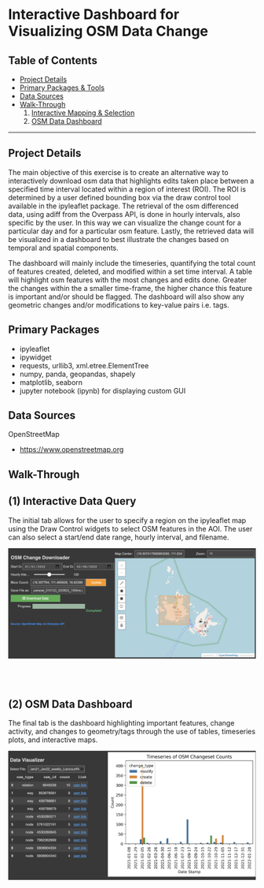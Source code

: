 # Interactive Dashboard for Visualizing OSM Data Change</u>

## Table of Contents  
- [Project Details](#project-details)   
- [Primary Packages & Tools](#primary-packages) 
- [Data Sources](#data-sources)   
- [Walk-Through](#walk-through)  
    1. [Interactive Mapping & Selection](#(1)-interactive-data-queryg)  
    2. [OSM Data Dashboard](#(2)-osm-data-dashboard)   
___

## Project Details

The main objective of this exercise is to create an alternative way to interactively download osm data that highlights edits taken place between a specified time interval located within a region of interest (ROI). The ROI is determined by a user defined bounding box via the draw control tool available in the ipyleaflet package. The retrieval of the osm differenced data, using adiff from the Overpass API, is done in hourly intervals, also specific by the user. In this way we can visualize the change count for a particular day and for a particular osm feature. Lastly, the retrieved data will be visualized in a dashboard to best illustrate the changes based on temporal and spatial components. 

The dashboard will mainly include the timeseries, quantifying the total count of features created, deleted, and modified within a set time interval. A table will highlight osm features with the most changes and edits done. Greater the changes within the a smaller time-frame, the higher chance this feature is important and/or should be flagged. The dashboard will also show any geometric changes and/or modifications to key-value pairs i.e. tags. 

## Primary Packages

- ipyleaflet 
- ipywidget
- requests, urllib3, xml.etree.ElementTree
- numpy, panda, geopandas, shapely
- matplotlib, seaborn 
- jupyter notebook (ipynb) for displaying custom GUI 

## Data Sources

OpenStreetMap 
- https://www.openstreetmap.org

## Walk-Through

## (1) Interactive Data Query

The initial tab allows for the user to specify a region on the ipyleaflet map using the Draw Control widgets to select OSM features in the AOI. The user can also select a start/end date range, hourly interval, and filename. 

<img src="figs/data_downloader.png" alt="data_downloader">

<br><br>

## (2) OSM Data Dashboard

The final tab is the dashboard highlighting important features, change activity, and changes to geometry/tags through the use of tables, timeseries plots, and interactive maps.  

<img src="figs/dashboard_example.png" alt="dashboard_example">

